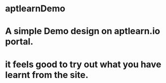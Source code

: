 # aptlearnDemo
# A simple Demo design on aptlearn.io portal.
# it feels good to try out what you have learnt from the site.
